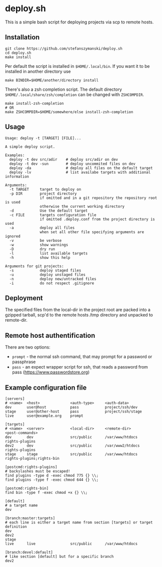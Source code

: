 # deploy.sh

This is a simple bash script for deploying projects via scp to remote hosts.

## Installation

```
git clone https://github.com/stefanszymanski/deploy.sh
cd deploy.sh
make install
```

Per default the script is installed in `$HOME/.local/bin`.
If you want it to be installed in another directory use

```
make BINDIR=$HOME/another/directory install
```

There's also a zsh completion script.
The default directory `$HOME/.local/share/zsh/completion` can be changed with `ZSHCOMPDIR`.

```
make install-zsh-completion
# OR
make ZSHCOMPDIR=$HOME/somewhere/else install-zsh-completion
```

## Usage

```
Usage: deploy -t [TARGET] [FILE]...

A simple deploy script.

Examples:
  deploy -t dev src/adir    # deploy src/adir on dev
  deploy -t dev -sun        # deploy uncommited files on dev
  deploy -da                # deploy all files on the default target
  deploy -lv                # list availabe targets with additional information

Arguments:
  -t TARGET     target to deploy on
  -p DIR        project directory
                if omitted and in a git repository the repository root is used
                otherwise the current working directory
  -d            Use the default target
  -c FILE       targets configuration file
                if omitted .deploy.conf from the project directory is used
  -a            deploy all files
                when set all other file specifying arguments are ignored
  -v            be verbose
  -w            show warnings
  -D            dry run
  -l            list available targets
  -h            show this help

Arguments for git projects:
  -s            deploy staged files
  -u            deploy unstaged files
  -n            deploy new/untracked files
  -i            do not respect .gitignore
```

## Deployment

The specified files from the local-dir in the project root are packed into a
gzipped tarball, scp'd to the remote hosts /tmp directory and unpacked to
remote-dir.

## Remote host authentification

There are two options:

- `prompt` - the normal ssh command, that may prompt for a password or passphrase
- `pass` - an expect wrapper script for ssh, that reads a password from pass (https://www.passwordstore.org)

## Example configuration file

```
[servers]
# <name>  <host>              <auth-type>     <auth-data>
dev       user@host           pass            project/ssh/dev
stage     user@other-host     pass            project/ssh/stage
live      user@example.org    prompt

[targets]
# <name>  <server>            <local-dir>     <remote-dir>          <post-commands>
dev       dev                 src/public      /var/www/htdocs       rights-plugins
dev2      dev                 src/public      /var/www2/htdocs      rights-plugins
stage     stage               src/public      /var/www/htdocs       rights-plugins;rights-bin

[postcmd:rights-plugins]
# backslashes must be escaped!
find plugins -type d -exec chmod 775 {} \\;
find plugins -type f -exec chmod 644 {} \\;

[postcmd:rights-bin]
find bin -type f -exec chmod +x {} \\;

[default]
# a target name
dev

[branch:master:targets]
# each line is either a target name from section [targets] or target definition
dev
dev2
stage
live      live                src/public      /var/www/htdocs

[branch:devel:default]
# like section [default] but for a specific branch
dev2
```
